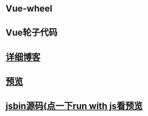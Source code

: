 # Vue-wheel
# Vue轮子代码  
# [详细博客](https://www.jianshu.com/p/61297e47e532)
# [预览](http://js.jirengu.com/qeben/1/edit)
# [jsbin源码(点一下run with js看预览](http://js.jirengu.com/qeben/1/edit?html,css,js,output)

